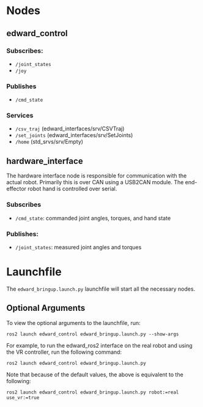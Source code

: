 # Nodes

## edward_control

### Subscribes:
- `/joint_states`
- `/joy`

### Publishes
- `/cmd_state`

### Services
- `/csv_traj` (edward_interfaces/srv/CSVTraj)
- `/set_joints` (edward_interfaces/srv/SetJoints)
- `/home` (std_srvs/srv/Empty)

## hardware_interface
The hardware interface node is responsible for communication with the 
actual robot. Primarily this is over CAN using a USB2CAN module. The 
end-effector robot hand is controlled over serial.

### Subscribes
- `/cmd_state`: commanded joint angles, torques, and hand state

### Publishes:
- `/joint_states`: measured joint angles and torques


# Launchfile
The `edward_bringup.launch.py` launchfile will start all the necessary nodes.

## Optional Arguments

To view the optional arguments to the launchfile, run:
```
ros2 launch edward_control edward_bringup.launch.py --show-args 
```

For example, to run the edward_ros2 interface on the real robot and using the VR
controller, run the following command:
```
ros2 launch edward_control edward_bringup.launch.py
```

Note that because of the default values, the above is equivalent to the following:
```
ros2 launch edward_control edward_bringup.launch.py robot:=real use_vr:=true
```
